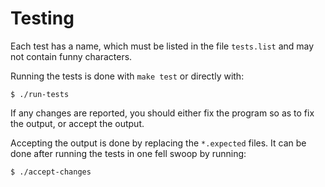 Testing
==

Each test has a name, which must be listed in the file `tests.list`
and may not contain funny characters.

Running the tests is done with `make test` or directly with:

```
$ ./run-tests
```

If any changes are reported, you should either fix the program so as
to fix the output, or accept the output.

Accepting the output is done by replacing the `*.expected` files. It
can be done after running the tests in one fell swoop by running:

```
$ ./accept-changes
```
